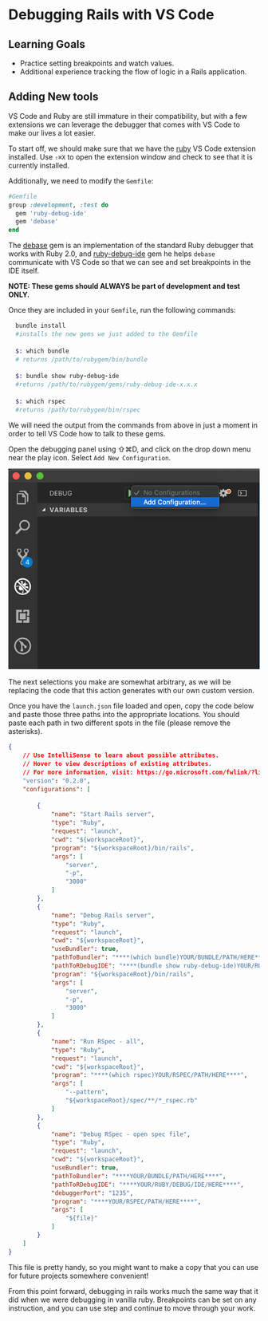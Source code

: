 # Debugging Rails with VS Code
## Learning Goals
- Practice setting breakpoints and watch values.
- Additional experience tracking the flow of logic in a Rails application.


## Adding New tools
VS Code and Ruby are still immature in their compatibility, but with a few extensions we can leverage the debugger that comes with VS Code to make our lives a lot easier.

To start off, we should make sure that we have the [ruby](https://marketplace.visualstudio.com/items?itemName=rebornix.Ruby) VS Code extension installed. Use `⇧⌘X` to open the extension window and check to see that it is currently installed.

Additionally, we need to modify the `Gemfile`:

```ruby
#Gemfile
group :development, :test do
  gem 'ruby-debug-ide'
  gem 'debase'
end
```

The [debase](https://rubygems.org/gems/debase) gem is an implementation of the standard Ruby debugger that works with Ruby 2.0, and [ruby-debug-ide](https://rubygems.org/gems/ruby-debug-ide) gem he helps `debase` communicate with VS Code so that we can see and set breakpoints in the IDE itself.

__NOTE: These gems should ALWAYS be part of development and test ONLY.__

Once they are included in your `Gemfile`, run the following commands:

```ruby
  bundle install 
  #installs the new gems we just added to the Gemfile

  $: which bundle
  # returns /path/to/rubygem/bin/bundle

  $: bundle show ruby-debug-ide
  #returns /path/to/rubygem/gems/ruby-debug-ide-x.x.x

  $: which rspec
  #returns /path/to/rubygem/bin/rspec
```

We will need the output from the commands from above in just a moment in order to tell VS Code how to talk to these gems.

Open the debugging panel using ⇧⌘D, and click on the drop down menu near the play icon. Select `Add New Configuration`.

![alt-text](images/rails-debugger-config-setup.png "The cursor is highlighting the Add New Configuration option on a drop down menu in VS Code's debugging menu")

The next selections you make are somewhat arbitrary, as we will be replacing the code that this action generates with our own custom version.

Once you have the `launch.json` file loaded and open, copy the code below and paste those three paths into the appropriate locations. You should paste each path in two different spots in the file (please remove the asterisks).

```json
{
    // Use IntelliSense to learn about possible attributes.
    // Hover to view descriptions of existing attributes.
    // For more information, visit: https://go.microsoft.com/fwlink/?linkid=830387
    "version": "0.2.0",
    "configurations": [
        
        {
            "name": "Start Rails server",
            "type": "Ruby",
            "request": "launch",
            "cwd": "${workspaceRoot}",
            "program": "${workspaceRoot}/bin/rails",
            "args": [
                "server",
                "-p",
                "3000"
            ]
        },
        {
            "name": "Debug Rails server",
            "type": "Ruby",
            "request": "launch",
            "cwd": "${workspaceRoot}",
            "useBundler": true,
            "pathToBundler": "****(which bundle)YOUR/BUNDLE/PATH/HERE****",
            "pathToRDebugIDE": "****(bundle show ruby-debug-ide)YOUR/RUBY/DEBUG/IDE/HERE****",
            "program": "${workspaceRoot}/bin/rails",
            "args": [
                "server",
                "-p",
                "3000"
            ]
        },
        {
            "name": "Run RSpec - all",
            "type": "Ruby",
            "request": "launch",
            "cwd": "${workspaceRoot}",
            "program": "****(which rspec)YOUR/RSPEC/PATH/HERE****",
            "args": [
                "--pattern",
                "${workspaceRoot}/spec/**/*_rspec.rb"
            ]
        },
        {
            "name": "Debug RSpec - open spec file",
            "type": "Ruby",
            "request": "launch",
            "cwd": "${workspaceRoot}",
            "useBundler": true,
            "pathToBundler": "****YOUR/BUNDLE/PATH/HERE****",
            "pathToRDebugIDE": "****YOUR/RUBY/DEBUG/IDE/HERE****",
            "debuggerPort": "1235",
            "program": "****YOUR/RSPEC/PATH/HERE****",
            "args": [
                "${file}"
            ]
        }
    ]
}
```

This file is pretty handy, so you might want to make a copy that you can use for future projects somewhere convenient!

From this point forward, debugging in rails works much the same way that it did when we were debugging in vanilla ruby. Breakpoints can be set on any instruction, and you can use step and continue to move through your work. 